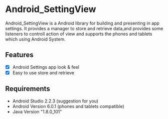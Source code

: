 # Android_SettingView

Android_SettingView is a Android library for building and presenting in app settings. It provides a manager to store and retrieve data,and provides some listeners to controll action of view and supports the phones and tablets which using Android System.

## Features

- [x] Android Settings app look & feel
- [x] Easy to use store and retrieve

## Requirements
- Android Studio 2.2.3 (suggestion for you)
- Android Version 6.0.1 (phones and tablets compatible)
- Java Version "1.8.0_101"

